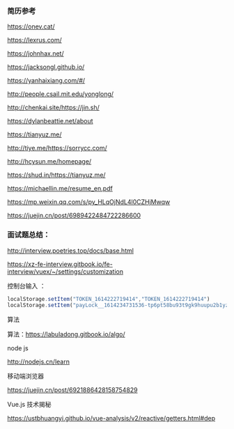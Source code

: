 ### 简历参考

https://onev.cat/

https://lexrus.com/

https://johnhax.net/

https://jacksongl.github.io/ 

https://yanhaixiang.com/#/

http://people.csail.mit.edu/yonglong/

http://chenkai.site/https://jin.sh/

https://dylanbeattie.net/about

https://tianyuz.me/

http://tiye.me/https://sorrycc.com/

http://hcysun.me/homepage/

https://shud.in/https://tianyuz.me/

https://michaellin.me/resume_en.pdf

https://mp.weixin.qq.com/s/py_HLqOjNdL4l0CZHjMwqw

https://juejin.cn/post/6989422484722286600

### 面试题总结：

http://interview.poetries.top/docs/base.html

https://xz-fe-interview.gitbook.io/fe-interview/vuex/~/settings/customization

控制台输入 ：

```js
localStorage.setItem("TOKEN_1614222719414","TOKEN_1614222719414")
localStorage.setItem("payLock__1614234731536-tp6pt58bu93t9gk9huupu2b1yz0bsgyf","1614234731536-tp6pt58bu93t9gk9huupu2b1yz0bsgyf ")
```

算法

算法：https://labuladong.gitbook.io/algo/

node js

http://nodejs.cn/learn

移动端浏览器

https://juejin.cn/post/6921886428158754829

Vue.js 技术揭秘

https://ustbhuangyi.github.io/vue-analysis/v2/reactive/getters.html#dep